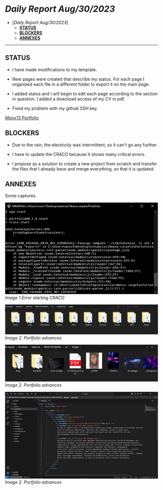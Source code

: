 # *Daily Report Aug/30/2023*
 
- [*Daily Report Aug/30/2023*]
  - [**STATUS**](#status)
  - [**BLOCKERS**](#blockers)
  - [**ANNEXES**](#notes)
---

## **STATUS**
- I have made modifications to my template.

- New pages were created that describe my status. For each page I organized each file in a different folder to export it on the main page.

- I added status and I will begin to edit each page according to the section in question.
I added a download access of my CV in pdf.

- Fixed my problem with my github SSH key.

[Monx13 Portfolio](https://github.com/Monx13/MonxPortafolio)

## **BLOCKERS**
- Due to the rain, the electricity was intermittent, so it can't go any further.

- I have to update the CRACO because it shows many critical errors.

- I propose as a solution to create a new project from scratch and transfer the files that I already have and merge everything, so that it is updated.
## **ANNEXES**
Some captures.

![evidence 1](image/Ago30.PNG)
*Image 1.Error starting CRACO*

![evidence 2](image/Ago30-1.PNG)
*Image 2. Portfolio advances*

![evidence 3](image/Ago30-2.PNG)
*Image 2. Portfolio advances*

![evidence 4](image/Ago30-3.PNG)
*Image 2. Portfolio advances*